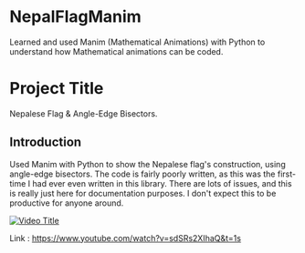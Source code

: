 # NepalFlagManim
Learned and used Manim (Mathematical Animations) with Python to understand how Mathematical animations can be coded.

# Project Title
Nepalese Flag & Angle-Edge Bisectors.

## Introduction
Used Manim with Python to show the Nepalese flag's construction, using angle-edge bisectors.
The code is fairly poorly written, as this was the first-time I had ever even written in this library.
There are lots of issues, and this is really just here for documentation purposes.
I don't expect this to be productive for anyone around.

[![Video Title](https://i.ytimg.com/vi/sdSRs2XIhaQ/hqdefault.jpg?sqp=-oaymwE2CNACELwBSFXyq4qpAygIARUAAIhCGAFwAcABBvABAfgB_gmAAtAFigIMCAAQARh_IBMoKDAP&rs=AOn4CLC53_fFBWFv_Xo7smR9H_9_KE_enA)](https://www.youtube.com/watch?v=sdSRs2XIhaQ)

Link : https://www.youtube.com/watch?v=sdSRs2XIhaQ&t=1s
